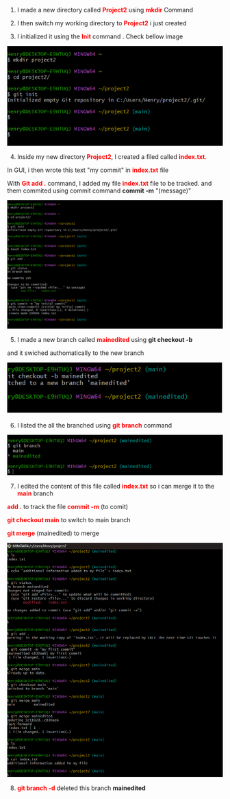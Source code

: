 1. I made a new directory called <font color="red">**Project2**</font> using <font color="red">**mkdir**</font> Command

2. I then switch my working directory to <font color="red">**Project2**</font> i just created

3. I initialized it using the <font color="red">**Init**</font> command . Check bellow image

![Alt text](Images/1.png)

4. Inside my new directory <font color="red">**Project2**</font>, I created a filed called <font color="red">**index.txt**</font>.

In GUI, i  then wrote this text "my commit" in <font color="red">**index.txt**</font> file 

With <font color="red">**Git add .**</font> command, I added my file <font color="red">**index.txt**</font> file to be tracked.  and them commited using commit command **commit  -m** "(message)"

![Alt text](Images/2.png)

5. I made a new branch called <font color="red">**mainedited**</font> using **git checkout -b**

and it swiched authomatically to the new branch 

![Alt text](Images/3.png)

6. I listed the all the branched using <font color="red">**git branch**</font> command


![Alt text](Images/4.png)

7. I edited the content of this file called  <font color="red">**index.txt**</font> so i can merge it to the <font color="red">**main**</font> branch 

  <font color="red">**add .**</font> to track the file 
 <font color="red">**commit -m** </font>(to comit)

 <font color="red">**git checkout main**</font> to switch to main branch

 <font color="red">**git merge**</font> (mainedited) to merge 

![Alt text](Images/5.png)

8.  <font color="red">**git branch -d**</font> deleted this branch **mainedited**


